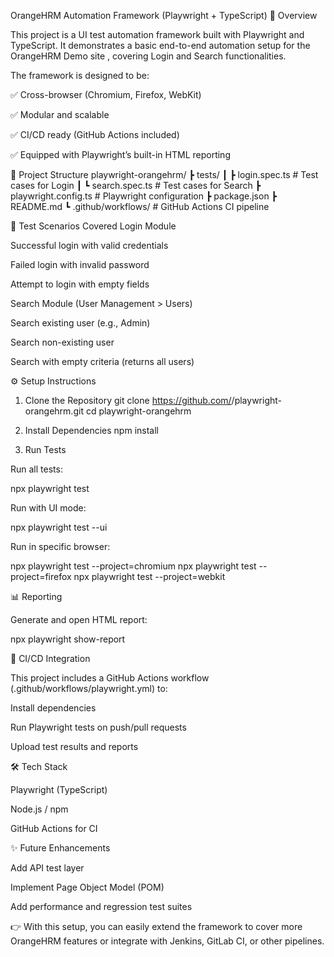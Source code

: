 OrangeHRM Automation Framework (Playwright + TypeScript)
📌 Overview

This project is a UI test automation framework built with Playwright
 and TypeScript.
It demonstrates a basic end-to-end automation setup for the OrangeHRM Demo site
, covering Login and Search functionalities.

The framework is designed to be:

✅ Cross-browser (Chromium, Firefox, WebKit)

✅ Modular and scalable

✅ CI/CD ready (GitHub Actions included)

✅ Equipped with Playwright’s built-in HTML reporting

📂 Project Structure
playwright-orangehrm/
 ┣ tests/
 ┃ ┣ login.spec.ts       # Test cases for Login
 ┃ ┗ search.spec.ts      # Test cases for Search
 ┣ playwright.config.ts  # Playwright configuration
 ┣ package.json
 ┣ README.md
 ┗ .github/workflows/    # GitHub Actions CI pipeline

🧪 Test Scenarios Covered
Login Module

Successful login with valid credentials

Failed login with invalid password

Attempt to login with empty fields

Search Module (User Management > Users)

Search existing user (e.g., Admin)

Search non-existing user

Search with empty criteria (returns all users)

⚙️ Setup Instructions
1. Clone the Repository
git clone https://github.com/<your-username>/playwright-orangehrm.git
cd playwright-orangehrm

2. Install Dependencies
npm install

3. Run Tests

Run all tests:

npx playwright test


Run with UI mode:

npx playwright test --ui


Run in specific browser:

npx playwright test --project=chromium
npx playwright test --project=firefox
npx playwright test --project=webkit

📊 Reporting

Generate and open HTML report:

npx playwright show-report

🚀 CI/CD Integration

This project includes a GitHub Actions workflow (.github/workflows/playwright.yml) to:

Install dependencies

Run Playwright tests on push/pull requests

Upload test results and reports

🛠️ Tech Stack

Playwright (TypeScript)

Node.js / npm

GitHub Actions for CI

✨ Future Enhancements

Add API test layer

Implement Page Object Model (POM)

Add performance and regression test suites

👉 With this setup, you can easily extend the framework to cover more OrangeHRM features or integrate with Jenkins, GitLab CI, or other pipelines.
